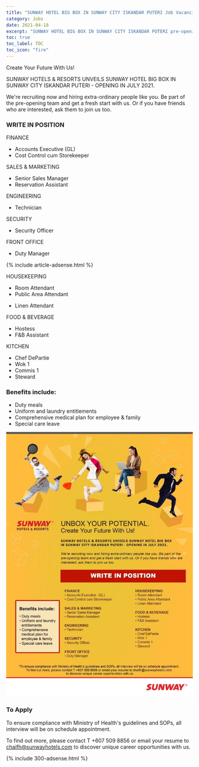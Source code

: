 ```yaml
---
title: "SUNWAY HOTEL BIG BOX IN SUNWAY CITY ISKANDAR PUTERI Job Vacancies 2021" 
category: Jobs 
date: 2021-04-18
excerpt: "SUNWAY HOTEL BIG BOX IN SUNWAY CITY ISKANDAR PUTERI pre-opening hotel vacancies 2021 for Finance, Sales, Engineering, Security, Front Office, Housekeeping, F&B and Kitchen departments." 
toc: true 
toc_label: TOC 
toc_icon: "fire" 
--- 
```


Create Your Future With Us!

SUNWAY HOTELS & RESORTS UNVEILS SUNWAY HOTEL BIG BOX
IN SUNWAY CITY ISKANDAR PUTERI - OPENING IN JULY 2021.

We're recruiting now and hiring extra-ordinary people like you. Be part of the pre-opening team and get a fresh start with us. Or if you have friends who are interested, ask them to join us too.

### WRITE IN POSITION

FINANCE
* Accounts Executive (GL)
* Cost Control cum Storekeeper

SALES & MARKETING
- Senior Sales Manager
- Reservation Assistant

ENGINEERING
* Technician

SECURITY
- Security Officer

FRONT OFFICE
* Duty Manager

{% include article-adsense.html %} 

HOUSEKEEPING
* Room Attendant
* Public Area Attendant
+ Linen Attendant

FOOD & BEVERAGE
- Hostess
- F&B Assistant

KITCHEN
* Chef DePartie
* Wok 1
* Commis 1
* Steward

### Benefits include:
- Duty meals
- Uniform and laundry entitlements
- Comprehensive medical plan for employee & family
- Special care leave

![Sunway Hotel Bix Box Jobs Vacancies 2021!](/assets/images/2021-04/sunway-hotel-big-box-sunway-city-iskandar-puteri-johor-vacancies-2021.jpg "Sunway Hotel Bix Box Jobs Vacancies 2021")

### To Apply
To ensure compliance with Ministry of Health's guidelines and SOPs, all interview will be on schedule appointment.

To find out more, please contact T +607 509 8856 or email your resume to chaifh@sunwayhotels.com to discover unique career opportunities with us.

{% include 300-adsense.html %} 